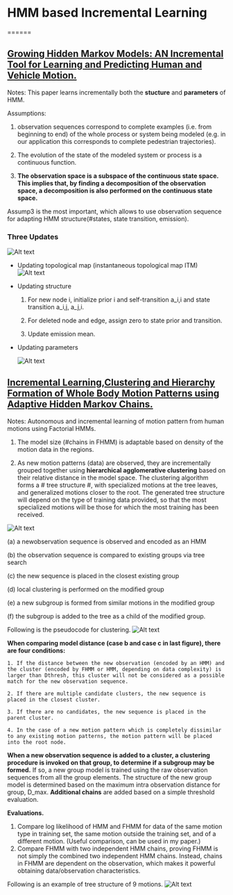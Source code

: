 # HMM based Incremental Learning
======

## [Growing Hidden Markov Models: AN Incremental Tool for Learning and Predicting Human and Vehicle Motion.](http://journals.sagepub.com/doi/pdf/10.1177/0278364909342118)

  Notes: This paper learns incrementally both the **stucture** and **parameters** of HMM.
  
  Assumptions: 
  
  1. observation sequences correspond to complete examples (i.e. from beginning to end) of the whole process or system being modeled          (e.g. in our application this corresponds to complete pedestrian trajectories).
  
  2. The evolution of the state of the modeled system or process is a continuous function.
  
  3. **The observation space is a subspace of the continuous state space. This implies that, by finding a decomposition of the          observation space, a decomposition is also performed on the continuous state space.** 
  
  Assump3 is the most important, which allows to use observation sequence for adapting HMM structure(#states, state transition, emission).
  
  ### Three Updates
 
  ![Alt text](/images/overview.png?raw=true "Overview")
  * Updating topological map (instantaneous topological map ITM) 
  ![Alt text](/images/ITM.png?raw=true "Overview") 

  * Updating structure
    1. For new node i, initialize prior i and self-transition a_i,i and state transition a_i,j, a_j,i.
  
    2. For deleted node and edge, assign zero to state prior and transition.
  
    3. Update emission mean.
  
  * Updating parameters
  
    ![Alt text](/images/params.png?raw=true "Update Parameters") 
  
  ## [Incremental Learning,Clustering and Hierarchy Formation of Whole Body Motion Patterns using Adaptive Hidden Markov Chains.](http://journals.sagepub.com/doi/pdf/10.1177/0278364908091153)

  Notes: Autonomous and incremental learning of motion pattern from human motions using Factorial HMMs.
  1. The model size (#chains in FHMM) is adaptable based on density of the motion data in the regions.
  
  2. As new motion patterns (data) are observed, they are incrementally grouped together using **hierarchical agglomerative clustering** based on their relative distance in the model space. The clustering algorithm forms a # tree structure #, with specialized motions at the tree leaves, and generalized motions closer to the root. The generated tree structure will depend on the type of training data provided, so that the most specialized motions will be those for which the most training has been received.
  
  ![Alt text](/images/FHMM_overview.png?raw=true "FHMM overview") 
  
  (a) a newobservation sequence is observed and encoded as an HMM
  
  (b) the observation sequence is compared to existing groups via tree search
  
  (c) the new sequence is placed in the closest existing group
  
  (d) local clustering is performed on the modified group 
  
  (e) a new subgroup is formed from similar motions in the modified group
  
  (f) the subgroup is added to the tree as a child of the modified group.
  
  Following is the pseudocode for clustering.
  ![Alt text](/images/FHMM_pseudocode.png?raw=true "FHMM clustering") 
  
  **When comparing model distance (case b and case c in last figure), there are four conditions:**
  
    1. If the distance between the new observation (encoded by an HMM) and the cluster (encoded by FHMM or HMM, depending on data complexity) is larger than Dthresh, this cluster will not be considered as a possible match for the new observation sequence. 
    
    2. If there are multiple candidate clusters, the new sequence is placed in the closest cluster. 
    
    3. If there are no candidates, the new sequence is placed in the parent cluster. 
    
    4. In the case of a new motion pattern which is completely dissimilar to any existing motion patterns, the motion pattern will be placed into the root node.
    
  **When a new observation sequence is added to a cluster, a clustering procedure is invoked on that group, to determine if a subgroup may be formed.**
  If so, a new group model is trained using the raw observation sequences from all the group elements. The structure of the new group model is determined based on the maximum intra observation distance for group, D_max. **Additional chains** are added based on a simple threshold evaluation.
  
  **Evaluations.**
  
  1. Compare log likelihood of HMM and FHMM for data of the same motion type in training set, the same motion outside the training set, and of a different motion. (Useful comparison, can be used in my paper.)
  2. Compare FHMM with two independent HMM chains, proving FHMM is not simply the combined two independent HMM chains. Instead, chains in FHMM are dependent on the observation, which makes it powerful obtaining data/observation characteristics. 
  
  Following is an example of tree structure of 9 motions.
  ![Alt text](/images/FHMM_tree_example.png?raw=true "FHMM tree") 
  
    
  
